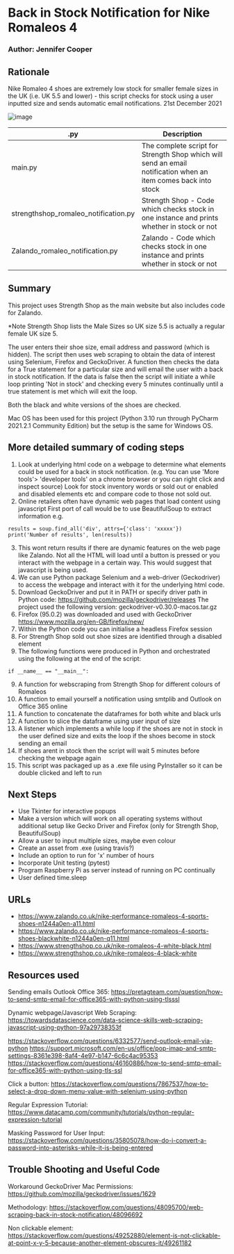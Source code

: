 # Back in Stock Notification for Nike Romaleos 4
### Author: Jennifer Cooper
## Rationale
Nike Romaleo 4 shoes are extremely low stock for smaller female sizes in the UK (i.e. UK 5.5 and lower) - this script checks for stock using a user inputted size and sends automatic email notifications.
21st December 2021

![image](https://media.alltricks.com/medium/2023821605e5b5bb09dc9.57097954.jpg)


| .py                                  | Description                                                                                                    |
|--------------------------------------|----------------------------------------------------------------------------------------------------------------|
| main.py                              | The complete script for Strength Shop which will send an email notification when an item comes back into stock |
| strengthshop_romaleo_notification.py | Strength Shop - Code which checks stock in one instance and prints whether in stock or not                     |
| Zalando_romaleo_notification.py      | Zalando - Code which checks stock in one instance and prints whether in stock or not                           |

## Summary
This project uses Strength Shop as the main website but also includes code for Zalando.

*Note Strength Shop lists the Male Sizes so UK size 5.5 is actually a regular female UK size 5.

The user enters their shoe size, email address and password (which is hidden). The script then uses web scraping to obtain the data of interest using Selenium, Firefox and GeckoDriver.
A function then checks the data for a True statement for a particular size and will email the user with a back in stock notification. If the data is false then the script will initiate a while loop printing 'Not in stock' and checking every 5 minutes continually until a true statement is met which will exit the loop.

Both the black and white versions of the shoes are checked.

Mac OS has been used for this project (Python 3.10 run through PyCharm 2021.2.1 Community Edition) but the setup is the same for Windows OS.

## More detailed summary of coding steps

1. Look at underlying html code on a webpage to determine what elements could be used
for a back in stock notification.
(e.g. You can use 'More tools'> 'developer tools' on a chrome browser or you can right click and inspect source)
Look for stock inventory words or sold out or enabled and disabled elements etc and compare code to those
not sold out. 
2. Online retailers often have dynamic web pages that load content using javascript
First port of call would be to use BeautifulSoup to extract information e.g.
```
results = soup.find_all('div', attrs={'class': 'xxxxx'})
print('Number of results', len(results)) 
```
3. This wont return results if there are dynamic features on the web page like Zalando. Not all the HTML will load until a button is pressed or you interact with the webpage in a certain way. 
This would suggest that javascript is being used.
4. We can use Python package Selenium and a web-driver (Geckodriver) to access the webpage and interact with it for the underlying html code. 
5. Download GeckoDriver and put it in PATH or specify driver path in Python code:
https://github.com/mozilla/geckodriver/releases
The project used the following version: geckodriver-v0.30.0-macos.tar.gz
6. Firefox (95.0.2)  was downloaded and used with GeckoDriver
https://www.mozilla.org/en-GB/firefox/new/
7. Within the Python code you can initialise a headless Firefox session 
8. For Strength Shop sold out shoe sizes are identified through a disabled element 
9. The following functions were produced in Python and orchestrated using the following at the end of the script:
```
if __name__ == "__main__":
```
9. A function for webscraping from Strength Shop for different colours of Romaleos
10. A function to email yourself a notification using smtplib and Outlook on Office 365 online
11. A function to concatenate the dataframes for both white and black urls 
12. A function to slice the dataframe using user input of size
13. A listener which implements a while loop if the shoes are not in stock in the user defined size and exits the loop if the shoes become in stock sending an email
14. If shoes arent in stock then the script will wait 5 minutes before checking the webpage again
15. This script was packaged up as a .exe file using PyInstaller so it can be double clicked and left to run

## Next Steps
* Use Tkinter for interactive popups
* Make a version which will work on all operating systems without additional setup like Gecko Driver and Firefox (only for Strength Shop, BeautifulSoup)
* Allow a user to input multiple sizes, maybe even colour
* Create an asset from .exe (using travis?)
* Include an option to run for 'x' number of hours
* Incorporate Unit testing (pytest)
* Program Raspberry Pi as server instead of running on PC continually
* User defined time.sleep

## URLs
* https://www.zalando.co.uk/nike-performance-romaleos-4-sports-shoes-n1244a0en-a11.html
* https://www.zalando.co.uk/nike-performance-romaleos-4-sports-shoes-blackwhite-n1244a0en-q11.html
* https://www.strengthshop.co.uk/nike-romaleos-4-white-black.html
* https://www.strengthshop.co.uk/nike-romaleos-4-black-white

## Resources used
Sending emails Outlook Office 365:
https://pretagteam.com/question/how-to-send-smtp-email-for-office365-with-python-using-tlsssl

Dynamic webpage/Javascript Web Scraping:
https://towardsdatascience.com/data-science-skills-web-scraping-javascript-using-python-97a29738353f

https://stackoverflow.com/questions/6332577/send-outlook-email-via-python
https://support.microsoft.com/en-us/office/pop-imap-and-smtp-settings-8361e398-8af4-4e97-b147-6c6c4ac95353
https://stackoverflow.com/questions/46160886/how-to-send-smtp-email-for-office365-with-python-using-tls-ssl

Click a button:
https://stackoverflow.com/questions/7867537/how-to-select-a-drop-down-menu-value-with-selenium-using-python

Regular Expression Tutorial:
https://www.datacamp.com/community/tutorials/python-regular-expression-tutorial

Masking Password for User Input:
https://stackoverflow.com/questions/35805078/how-do-i-convert-a-password-into-asterisks-while-it-is-being-entered

## Trouble Shooting and Useful Code

Workaround GeckoDriver Mac Permissions:
https://github.com/mozilla/geckodriver/issues/1629

Methodology:
https://stackoverflow.com/questions/48095700/web-scraping-back-in-stock-notification/48096692

Non clickable element:
https://stackoverflow.com/questions/49252880/element-is-not-clickable-at-point-x-y-5-because-another-element-obscures-it/49261182